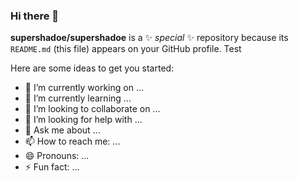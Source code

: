 ### Hi there 👋

**supershadoe/supershadoe** is a ✨ _special_ ✨ repository because its `README.md` (this file) appears on your GitHub profile.
Test

Here are some ideas to get you started:

- 🔭 I’m currently working on ...
- 🌱 I’m currently learning ...
- 👯 I’m looking to collaborate on ...
- 🤔 I’m looking for help with ...
- 💬 Ask me about ...
- 📫 How to reach me: ...
- 😄 Pronouns: ...
- ⚡ Fun fact: ...

